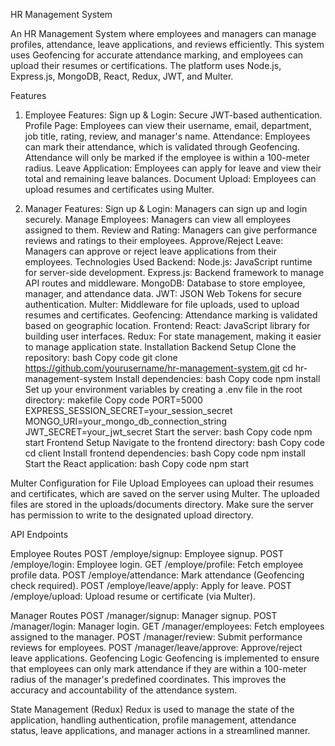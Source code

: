HR Management System

An HR Management System where employees and managers can manage profiles, attendance, leave applications, and reviews efficiently. This system uses Geofencing for accurate attendance marking, and employees can upload their resumes or certifications. The platform uses Node.js, Express.js, MongoDB, React, Redux, JWT, and Multer.

Features

1. Employee Features:
Sign up & Login: Secure JWT-based authentication.
Profile Page: Employees can view their username, email, department, job title, rating, review, and manager's name.
Attendance: Employees can mark their attendance, which is validated through Geofencing. Attendance will only be marked if the employee is within a 100-meter radius.
Leave Application: Employees can apply for leave and view their total and remaining leave balances.
Document Upload: Employees can upload resumes and certificates using Multer.

3. Manager Features:
Sign up & Login: Managers can sign up and login securely.
Manage Employees: Managers can view all employees assigned to them.
Review and Rating: Managers can give performance reviews and ratings to their employees.
Approve/Reject Leave: Managers can approve or reject leave applications from their employees.
Technologies Used
Backend:
Node.js: JavaScript runtime for server-side development.
Express.js: Backend framework to manage API routes and middleware.
MongoDB: Database to store employee, manager, and attendance data.
JWT: JSON Web Tokens for secure authentication.
Multer: Middleware for file uploads, used to upload resumes and certificates.
Geofencing: Attendance marking is validated based on geographic location.
Frontend:
React: JavaScript library for building user interfaces.
Redux: For state management, making it easier to manage application state.
Installation
Backend Setup
Clone the repository:
bash
Copy code
git clone https://github.com/yourusername/hr-management-system.git
cd hr-management-system
Install dependencies:
bash
Copy code
npm install
Set up your environment variables by creating a .env file in the root directory:
makefile
Copy code
PORT=5000
EXPRESS_SESSION_SECRET=your_session_secret
MONGO_URI=your_mongo_db_connection_string
JWT_SECRET=your_jwt_secret
Start the server:
bash
Copy code
npm start
Frontend Setup
Navigate to the frontend directory:
bash
Copy code
cd client
Install frontend dependencies:
bash
Copy code
npm install
Start the React application:
bash
Copy code
npm start

Multer Configuration for File Upload
Employees can upload their resumes and certificates, which are saved on the server using Multer. The uploaded files are stored in the uploads/documents directory. Make sure the server has permission to write to the designated upload directory.

API Endpoints

Employee Routes
POST /employe/signup: Employee signup.
POST /employe/login: Employee login.
GET /employe/profile: Fetch employee profile data.
POST /employe/attendance: Mark attendance (Geofencing check required).
POST /employe/leave/apply: Apply for leave.
POST /employe/upload: Upload resume or certificate (via Multer).

Manager Routes
POST /manager/signup: Manager signup.
POST /manager/login: Manager login.
GET /manager/employees: Fetch employees assigned to the manager.
POST /manager/review: Submit performance reviews for employees.
POST /manager/leave/approve: Approve/reject leave applications.
Geofencing Logic
Geofencing is implemented to ensure that employees can only mark attendance if they are within a 100-meter radius of the manager's predefined coordinates. This improves the accuracy and accountability of the attendance system.

State Management (Redux)
Redux is used to manage the state of the application, handling authentication, profile management, attendance status, leave applications, and manager actions in a streamlined manner.
